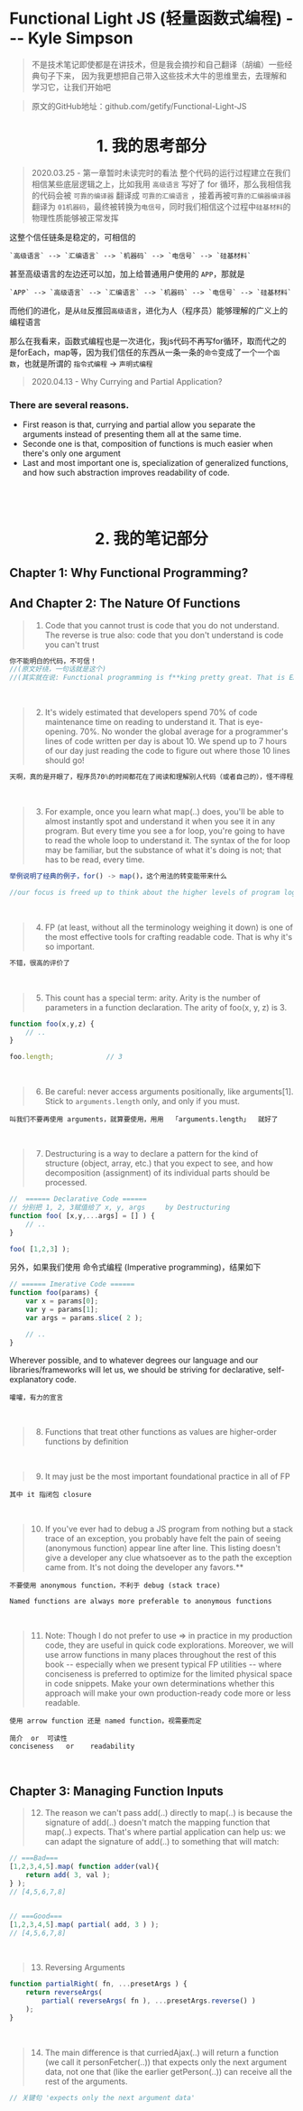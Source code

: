 # Functional Light JS (轻量函数式编程) --- Kyle Simpson
> 不是技术笔记即使都是在讲技术，但是我会摘抄和自己翻译（胡编）一些经典句子下来， 因为我更想把自己带入这些技术大牛的思维里去，去理解和学习它，让我们开始吧  

> 原文的GitHub地址：github.com/getify/Functional-Light-JS
<h1 align="center">1. 我的思考部分 </h1>

>2020.03.25 - 第一章暂时未读完时的看法 
整个代码的运行过程建立在我们相信某些底层逻辑之上，比如我用 `高级语言` 写好了 for 循环，那么我相信我的代码会被 `可靠的编译器` 翻译成 `可靠的汇编语言` ，接着再被`可靠的汇编器编译器` 翻译为 `01机器码`，最终被转换为`电信号`，同时我们相信这个过程中`硅基材料`的物理性质能够被正常发挥

这整个信任链条是稳定的，可相信的  
```
`高级语言` --> `汇编语言` --> `机器码` --> `电信号` --> `硅基材料` 
```
甚至高级语言的左边还可以加，加上给普通用户使用的 `APP`，那就是  
```
`APP` --> `高级语言` --> `汇编语言` --> `机器码` --> `电信号` --> `硅基材料`
```

而他们的进化，是从`硅`反推回`高级语言`，进化为人（程序员）能够理解的广义上的编程语言

那么在我看来，函数式编程也是一次进化，我js代码不再写for循环，取而代之的是forEach，map等，因为我们信任的东西从一条一条的`命令`变成了一个一个`函数`，也就是所谓的 `指令式编程` -> `声明式编程`



>2020.04.13 - Why Currying and Partial Application?
### There are several reasons. 

- First reason is that, currying and partial allow you separate the arguments instead of presenting them all at the same time.
- Seconde one is that, composition of functions is much easier when there's only one argument
- Last and most important one is, specialization of generalized functions, and how such abstraction improves readability of code.













<br>
<br>
<h1 align="center">2. 我的笔记部分 </h1>

## Chapter 1: Why Functional Programming?
## And Chapter 2: The Nature Of Functions
>1.  Code that you cannot trust is code that you do not understand. The reverse is true also: code that you don't understand is code you can't trust  
```js
你不能明白的代码，不可信！
//(原文好绕，一句话就是这个)
//(其实就在说: Functional programming is f**king pretty great. That is EASY to understand. Use it bro!)
```
<br>


>2. It's widely estimated that developers spend 70% of code maintenance time on reading to understand it. That is eye-opening. 70%. No wonder the global average for a programmer's lines of code written per day is about 10. We spend up to 7 hours of our day just reading the code to figure out where those 10 lines should go!  
```js
天啊，真的是开眼了，程序员70%的时间都花在了阅读和理解别人代码（或者自己的），怪不得程序员平均每天写的代码量只有10行
```
<br>


>3. For example, once you learn what map(..) does, you'll be able to almost instantly spot and understand it when you see it in any program. But every time you see a for loop, you're going to have to read the whole loop to understand it. The syntax of the for loop may be familiar, but the substance of what it's doing is not; that has to be read, every time.
```js
举例说明了经典的例子，for() -> map()，这个用法的转变能带来什么

//our focus is freed up to think about the higher levels of program logic; 
```
<br>


>4. FP (at least, without all the terminology weighing it down) is one of the most effective tools for crafting readable code. That is why it's so important.
```js
不错，很高的评价了
```
<br>


>5.  This count has a special term: arity. Arity is the number of parameters in a function declaration. The arity of foo(x, y, z) is 3.
```js
function foo(x,y,z) {
    // ..
}

foo.length;             // 3
```
<br>


>6. Be careful: never access arguments positionally, like arguments[1]. Stick to `arguments.length` only, and only if you must.
```
叫我们不要再使用 arguments，就算要使用，用用  「arguments.length」  就好了
```
<br>


>7. Destructuring is a way to declare a pattern for the kind of structure (object, array, etc.) that you expect to see, and how decomposition (assignment) of its individual parts should be processed.
```js
//  ====== Declarative Code ======
// 分别把 1, 2, 3赋值给了 x, y, args     by Destructuring
function foo( [x,y,...args] = [] ) {
    // ..
}

foo( [1,2,3] );
```

另外，如果我们使用 命令式编程 (Imperative programming)，结果如下
```js
// ====== Imerative Code ====== 
function foo(params) {
    var x = params[0];
    var y = params[1];
    var args = params.slice( 2 );

    // ..
}
```

Wherever possible, and to whatever degrees our language and our libraries/frameworks will let us, we should be striving for declarative, self-explanatory code.

```
嚯嚯，有力的宣言
```
<br>

>8. Functions that treat other functions as values are higher-order functions by definition
<br>


>9. It may just be the most important foundational practice in all of FP
```
其中 it 指闭包 closure
```
<br>


>10.  If you've ever had to debug a JS program from nothing but a stack trace of an exception, you probably have felt the pain of seeing (anonymous function) appear line after line. This listing doesn't give a developer any clue whatsoever as to the path the exception came from. It's not doing the developer any favors.**
```
不要使用 anonymous function，不利于 debug (stack trace)

Named functions are always more preferable to anonymous functions
```
<br>

>11.   Note: Though I do not prefer to use => in practice in my production code, they are useful in quick code explorations. Moreover, we will use arrow functions in many places throughout the rest of this book -- especially when we present typical FP utilities -- where conciseness is preferred to optimize for the limited physical space in code snippets. Make your own determinations whether this approach will make your own production-ready code more or less readable.
```
使用 arrow function 还是 named function，视需要而定

简介  or  可读性
conciseness   or    readability
```
<br>




## Chapter 3: Managing Function Inputs
>12. The reason we can't pass add(..) directly to map(..) is because the signature of add(..) doesn't match the mapping function that map(..) expects. That's where partial application can help us: we can adapt the signature of add(..) to something that will match:
```js
// ===Bad===
[1,2,3,4,5].map( function adder(val){
    return add( 3, val );
} );
// [4,5,6,7,8]


// ===Good===
[1,2,3,4,5].map( partial( add, 3 ) );
// [4,5,6,7,8]
```
<br>


>13. Reversing Arguments
```js
function partialRight( fn, ...presetArgs ) {
    return reverseArgs(
        partial( reverseArgs( fn ), ...presetArgs.reverse() )
    );
}
```
<br>


>14. The main difference is that curriedAjax(..) will return a function (we call it personFetcher(..)) that expects only the next argument data, not one that (like the earlier getPerson(..)) can receive all the rest of the arguments.
```js
// 关键句 'expects only the next argument data'
```
<br>